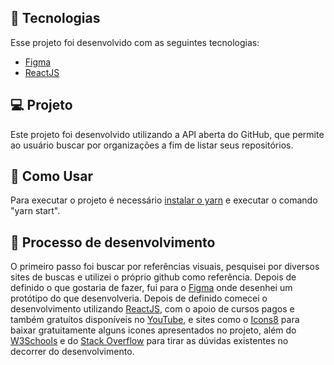 ## :rocket:  Tecnologias

Esse projeto foi desenvolvido com as seguintes tecnologias:

- [Figma](https://www.figma.com/design/)
- [ReactJS](https://pt-br.reactjs.org/)

## 💻  Projeto

Este projeto foi desenvolvido utilizando a API aberta do GitHub, que permite ao usuário buscar por organizações a fim de listar seus repositórios.

## 📒 Como Usar
Para executar o projeto é necessário [instalar o yarn](https://classic.yarnpkg.com/pt-BR/docs/install/#windows-stable) e executar o comando "yarn start".

## 📌 Processo de desenvolvimento

O primeiro passo foi buscar por referências visuais, pesquisei por diversos sites de buscas e utilizei o próprio github como referência. Depois de definido o que gostaria de fazer, fui para o [Figma](https://www.figma.com/design/) onde desenhei um protótipo do que desenvolveria.
Depois de definido comecei o desenvolvimento utilizando [ReactJS](https://pt-br.reactjs.org/), com o apoio de cursos pagos e também gratuítos disponíveis no [YouTube](https://www.youtube.com/), e sites como o [Icons8](https://icons8.com.br/) para baixar gratuitamente alguns icones apresentados no projeto, além do [W3Schools](https://www.w3schools.com/) e do [Stack Overflow](https://pt.stackoverflow.com/) para tirar as dúvidas existentes no decorrer do desenvolvimento.